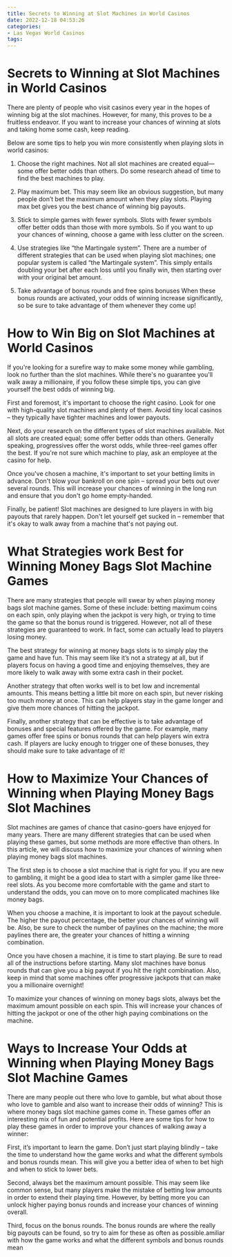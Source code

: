 ```yaml
---
title: Secrets to Winning at Slot Machines in World Casinos
date: 2022-12-18 04:53:26
categories:
- Las Vegas World Casinos
tags:
---
```



#  Secrets to Winning at Slot Machines in World Casinos

There are plenty of people who visit casinos every year in the hopes of winning big at the slot machines. However, for many, this proves to be a fruitless endeavor. If you want to increase your chances of winning at slots and taking home some cash, keep reading.

Below are some tips to help you win more consistently when playing slots in world casinos:

1. Choose the right machines. Not all slot machines are created equal—some offer better odds than others. Do some research ahead of time to find the best machines to play.

2. Play maximum bet. This may seem like an obvious suggestion, but many people don’t bet the maximum amount when they play slots. Playing max bet gives you the best chance of winning big payouts.

3. Stick to simple games with fewer symbols. Slots with fewer symbols offer better odds than those with more symbols. So if you want to up your chances of winning, choose a game with less clutter on the screen.

4. Use strategies like “the Martingale system”. There are a number of different strategies that can be used when playing slot machines; one popular system is called “the Martingale system”. This simply entails doubling your bet after each loss until you finally win, then starting over with your original bet amount.

5. Take advantage of bonus rounds and free spins bonuses When these bonus rounds are activated, your odds of winning increase significantly, so be sure to take advantage of them whenever they come up!

#  How to Win Big on Slot Machines at World Casinos 

If you're looking for a surefire way to make some money while gambling, look no further than the slot machines. While there's no guarantee you'll walk away a millionaire, if you follow these simple tips, you can give yourself the best odds of winning big.

First and foremost, it's important to choose the right casino. Look for one with high-quality slot machines and plenty of them. Avoid tiny local casinos – they typically have tighter machines and lower payouts. 

Next, do your research on the different types of slot machines available. Not all slots are created equal; some offer better odds than others. Generally speaking, progressives offer the worst odds, while three-reel games offer the best. If you're not sure which machine to play, ask an employee at the casino for help. 

Once you've chosen a machine, it's important to set your betting limits in advance. Don't blow your bankroll on one spin – spread your bets out over several rounds. This will increase your chances of winning in the long run and ensure that you don't go home empty-handed. 

Finally, be patient! Slot machines are designed to lure players in with big payouts that rarely happen. Don't let yourself get sucked in – remember that it's okay to walk away from a machine that's not paying out.

#  What Strategies work Best for Winning Money Bags Slot Machine Games 

There are many strategies that people will swear by when playing money bags slot machine games. Some of these include: betting maximum coins on each spin, only playing when the jackpot is very high, or trying to time the game so that the bonus round is triggered. However, not all of these strategies are guaranteed to work. In fact, some can actually lead to players losing money.

The best strategy for winning at money bags slots is to simply play the game and have fun. This may seem like it’s not a strategy at all, but if players focus on having a good time and enjoying themselves, they are more likely to walk away with some extra cash in their pocket.

Another strategy that often works well is to bet low and incremental amounts. This means betting a little bit more on each spin, but never risking too much money at once. This can help players stay in the game longer and give them more chances of hitting the jackpot.

Finally, another strategy that can be effective is to take advantage of bonuses and special features offered by the game. For example, many games offer free spins or bonus rounds that can help players win extra cash. If players are lucky enough to trigger one of these bonuses, they should make sure to take advantage of it!

#  How to Maximize Your Chances of Winning when Playing Money Bags Slot Machines 

Slot machines are games of chance that casino-goers have enjoyed for many years. There are many different strategies that can be used when playing these games, but some methods are more effective than others. In this article, we will discuss how to maximize your chances of winning when playing money bags slot machines.

The first step is to choose a slot machine that is right for you. If you are new to gambling, it might be a good idea to start with a simpler game like three-reel slots. As you become more comfortable with the game and start to understand the odds, you can move on to more complicated machines like money bags.

When you choose a machine, it is important to look at the payout schedule. The higher the payout percentage, the better your chances of winning will be. Also, be sure to check the number of paylines on the machine; the more paylines there are, the greater your chances of hitting a winning combination.

Once you have chosen a machine, it is time to start playing. Be sure to read all of the instructions before starting. Many slot machines have bonus rounds that can give you a big payout if you hit the right combination. Also, keep in mind that some machines offer progressive jackpots that can make you a millionaire overnight!

To maximize your chances of winning on money bags slots, always bet the maximum amount possible on each spin. This will increase your chances of hitting the jackpot or one of the other high paying combinations on the machine.

#  Ways to Increase Your Odds at Winning when Playing Money Bags Slot Machine Games

There are many people out there who love to gamble, but what about those who love to gamble and also want to increase their odds of winning? This is where money bags slot machine games come in. These games offer an interesting mix of fun and potential profits. Here are some tips for how to play these games in order to improve your chances of walking away a winner:

First, it’s important to learn the game. Don’t just start playing blindly – take the time to understand how the game works and what the different symbols and bonus rounds mean. This will give you a better idea of when to bet high and when to stick to lower bets.

Second, always bet the maximum amount possible. This may seem like common sense, but many players make the mistake of betting low amounts in order to extend their playing time. However, by betting more you can unlock higher paying bonus rounds and increase your chances of winning overall.

Third, focus on the bonus rounds. The bonus rounds are where the really big payouts can be found, so try to aim for these as often as possible.amiliar with how the game works and what the different symbols and bonus rounds mean